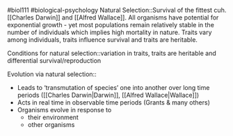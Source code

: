 #biol111 #biological-psychology 
Natural Selection::Survival of the fittest cuh. [[Charles Darwin]] and [[Alfred Wallace]]. All organisms have potential for exponential growth - yet most populations remain relatively stable in the number of individuals which implies high mortality in nature. Traits vary among individuals, traits influence survival and traits are heritable. 

Conditions for natural selection::variation in traits, traits are heritable and differential survival/reproduction


Evolution via natural selection::
- Leads to ‘transmutation of species’ one into another over long time periods ([[Charles Darwin|Darwin]], [[Alfred Wallace|Wallace]])
- Acts in real time in observable time periods (Grants & many others)
- Organisms evolve in response to 
	- their environment
	- other organisms
